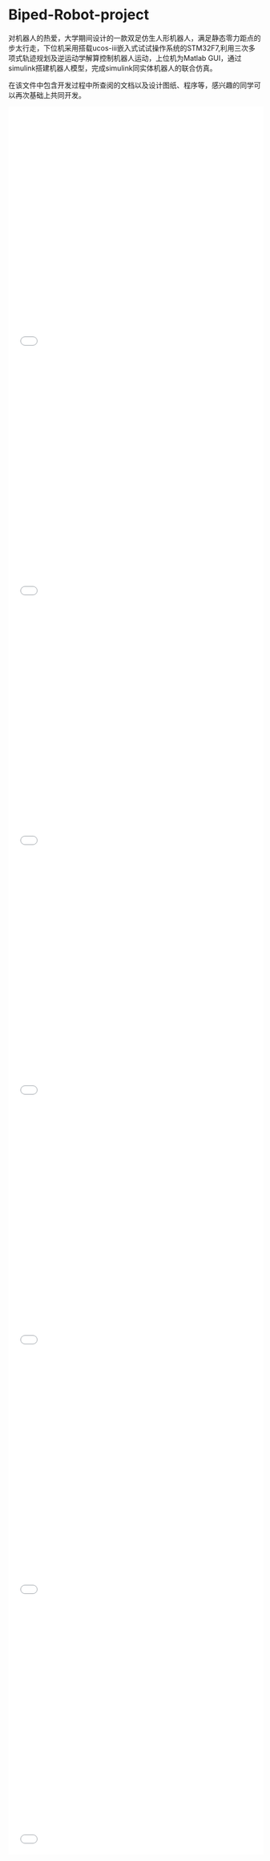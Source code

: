 # Biped-Robot-project
对机器人的热爱，大学期间设计的一款双足仿生人形机器人，满足静态零力距点的步太行走，下位机采用搭载ucos-iii嵌入式试试操作系统的STM32F7,利用三次多项式轨迹规划及逆运动学解算控制机器人运动，上位机为Matlab GUI，通过simulink搭建机器人模型，完成simulink同实体机器人的联合仿真。

在该文件中包含开发过程中所查阅的文档以及设计图纸、程序等，感兴趣的同学可以再次基础上共同开发。



<iframe height=498 width=510 src="//player.bilibili.com/player.html?aid=899482199&bvid=BV12N4y1G7w9&cid=801732875&page=1" scrolling="no" border="0" frameborder="no" framespacing="0" allowfullscreen="true"> </iframe>

<iframe height=498 width=510 src="//player.bilibili.com/player.html?aid=259454889&bvid=BV1fa411o7Mp&cid=801780514&page=1" scrolling="no" border="0" frameborder="no" framespacing="0" allowfullscreen="true"> </iframe>

<iframe src="//player.bilibili.com/player.html?aid=556988128&bvid=BV17v4y1c7NV&cid=801733892&page=1" scrolling="no" border="0" frameborder="no" framespacing="0" allowfullscreen="true" height=498 width=510> </iframe>

<iframe height=498 width=510 src="//player.bilibili.com/player.html?aid=429437043&bvid=BV1tG411t7Mn&cid=801781155&page=1" scrolling="no" border="0" frameborder="no" framespacing="0" allowfullscreen="true"> </iframe>



<iframe height=498 width=510 src="//player.bilibili.com/player.html?aid=599466254&bvid=BV1UB4y167KH&cid=801734509&page=1" scrolling="no" border="0" frameborder="no" framespacing="0" allowfullscreen="true"> </iframe>



<iframe height=498 width=510  src="//player.bilibili.com/player.html?aid=644381818&bvid=BV1XY4y1F7fy&cid=801735158&page=1" scrolling="no" border="0" frameborder="no" framespacing="0" allowfullscreen="true"> </iframe>

<iframe height=498 width=510 src="//player.bilibili.com/player.html?aid=259499773&bvid=BV1pa411Z7g4&cid=801734597&page=1" scrolling="no" border="0" frameborder="no" framespacing="0" allowfullscreen="true"> </iframe>

 